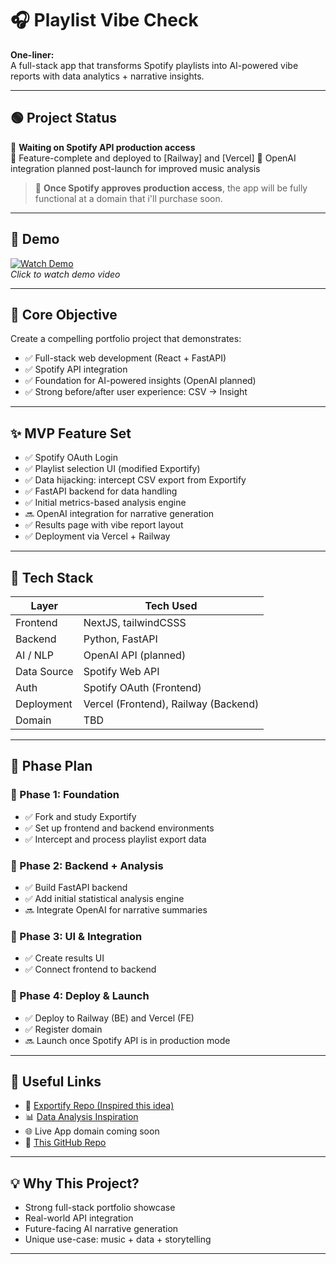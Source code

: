 # 🎧 Playlist Vibe Check

**One-liner:**  
A full-stack app that transforms Spotify playlists into AI-powered vibe reports with data analytics + narrative insights.

---

## 🟢 Project Status

🚧 **Waiting on Spotify API production access**  
🎯 Feature-complete and deployed to [Railway] and [Vercel]
🧠 OpenAI integration planned post-launch for improved music analysis

> 📌 **Once Spotify approves production access**, the app will be fully functional at a domain that i'll purchase soon. 

---

## 🎥 Demo

[![Watch Demo](https://img.youtube.com/vi/o9d4UJK/0.jpg)](https://i.imgur.com/o9d4UJK.mp4)  
*Click to watch demo video*

---

## 🎯 Core Objective

Create a compelling portfolio project that demonstrates:

- ✅ Full-stack web development (React + FastAPI)
- ✅ Spotify API integration
- ✅ Foundation for AI-powered insights (OpenAI planned)
- ✅ Strong before/after user experience: CSV → Insight

---

## ✨ MVP Feature Set

- ✅ Spotify OAuth Login  
- ✅ Playlist selection UI (modified Exportify)  
- ✅ Data hijacking: intercept CSV export from Exportify  
- ✅ FastAPI backend for data handling  
- ✅ Initial metrics-based analysis engine  
- 🔜 OpenAI integration for narrative generation  
- ✅ Results page with vibe report layout  
- ✅ Deployment via Vercel + Railway  

---

## 🧪 Tech Stack

| Layer        | Tech Used                    |
| ------------ | ---------------------------- |
| Frontend     | NextJS, tailwindCSSS     |
| Backend      | Python, FastAPI              |
| AI / NLP     | OpenAI API (planned)         |
| Data Source  | Spotify Web API              |
| Auth         | Spotify OAuth (Frontend)     |
| Deployment   | Vercel (Frontend), Railway (Backend) |
| Domain       | TBD |

---

## 📆 Phase Plan

### 🔹 Phase 1: Foundation
- ✅ Fork and study Exportify
- ✅ Set up frontend and backend environments
- ✅ Intercept and process playlist export data

### 🔹 Phase 2: Backend + Analysis
- ✅ Build FastAPI backend
- ✅ Add initial statistical analysis engine
- 🔜 Integrate OpenAI for narrative summaries

### 🔹 Phase 3: UI & Integration
- ✅ Create results UI
- ✅ Connect frontend to backend

### 🔹 Phase 4: Deploy & Launch
- ✅ Deploy to Railway (BE) and Vercel (FE)
- ✅ Register domain
- 🔜 Launch once Spotify API is in production mode

---

## 🔗 Useful Links

- 🔌 [Exportify Repo (Inspired this idea)](https://github.com/watsonbox/exportify)  
- 📊 [Data Analysis Inspiration](https://github.com/pvlkmrv/music-taste-analysis)  
- 🌐 Live App domain coming soon 
- 📁 [This GitHub Repo](https://github.com/jsosa9/playlist-vibe-check)

---

## 💡 Why This Project?

- Strong full-stack portfolio showcase  
- Real-world API integration  
- Future-facing AI narrative generation  
- Unique use-case: music + data + storytelling

---

